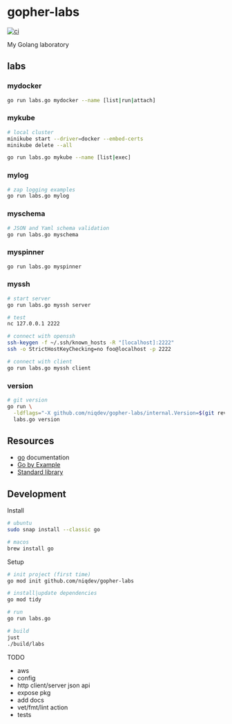 # gopher-labs

[![ci](https://github.com/niqdev/gopher-labs/actions/workflows/ci.yaml/badge.svg)](https://github.com/niqdev/gopher-labs/actions/workflows/ci.yaml)

My Golang laboratory

## labs

### mydocker

```bash
go run labs.go mydocker --name [list|run|attach]
```

### mykube

```bash
# local cluster
minikube start --driver=docker --embed-certs
minikube delete --all

go run labs.go mykube --name [list|exec]
```

### mylog

```bash
# zap logging examples
go run labs.go mylog
```

### myschema

```bash
# JSON and Yaml schema validation
go run labs.go myschema
```

### myspinner

```bash
go run labs.go myspinner
```

### myssh

```bash
# start server
go run labs.go myssh server

# test
nc 127.0.0.1 2222

# connect with openssh
ssh-keygen -f ~/.ssh/known_hosts -R "[localhost]:2222"
ssh -o StrictHostKeyChecking=no foo@localhost -p 2222

# connect with client
go run labs.go myssh client
```

### version

```bash
# git version
go run \
  -ldflags="-X github.com/niqdev/gopher-labs/internal.Version=$(git rev-parse HEAD)" \
  labs.go version
```

## Resources

* [go](https://go.dev/doc) documentation
* [Go by Example](https://gobyexample.com)
* [Standard library](https://pkg.go.dev/std)

## Development

Install
```bash
# ubuntu
sudo snap install --classic go

# macos
brew install go
```

Setup
```bash
# init project (first time)
go mod init github.com/niqdev/gopher-labs

# install|update dependencies
go mod tidy

# run
go run labs.go

# build
just
./build/labs
```

TODO
* aws
* config
* http client/server json api
* expose pkg
* add docs
* vet/fmt/lint action
* tests
